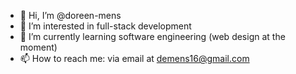 - 👋 Hi, I’m @doreen-mens
- 👀 I’m interested in full-stack development
- 🌱 I’m currently learning software engineering (web design at the moment)
- 📫 How to reach me: via email at demens16@gmail.com

<!---
doreen-mens/doreen-mens is a ✨ special ✨ repository because its `README.md` (this file) appears on your GitHub profile.
You can click the Preview link to take a look at your changes.
--->
